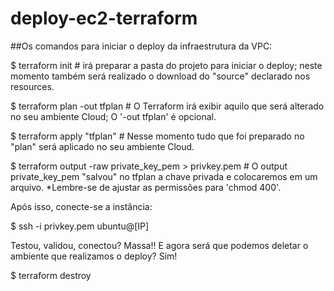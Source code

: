# deploy-ec2-terraform
##Os comandos para iniciar o deploy da infraestrutura da VPC:

$ terraform init # irá preparar a pasta do projeto para iniciar o deploy; neste momento também será realizado o download do "source" declarado nos resources.

$ terraform plan -out tfplan # O Terraform irá exibir aquilo que será alterado no seu ambiente Cloud; O '-out tfplan' é opcional.

$ terraform apply "tfplan" # Nesse momento tudo que foi preparado no "plan" será aplicado no seu ambiente Cloud.

$ terraform output -raw private_key_pem > privkey.pem # O output private_key_pem "salvou" no tfplan a chave privada e colocaremos em um arquivo. *Lembre-se de ajustar as permissões para 'chmod 400'.

Após isso, conecte-se a instância:

$ ssh -i privkey.pem ubuntu@[IP]

Testou, validou, conectou? Massa!! E agora será que podemos deletar o ambiente que realizamos o deploy? Sim!

$ terraform destroy
